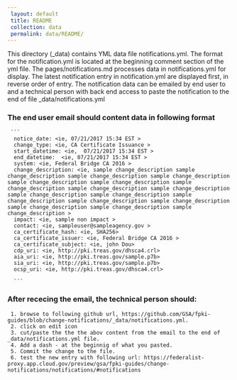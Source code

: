 ```yaml
---		
 layout: default		
 title: README		
 collection: data		
 permalink: data/README/		
---		
```


 This directory (_data) contains YML data file notifications.yml. The format for the notification.yml is located at the beginning comment section of the yml file. The pages/notifications.md processes data in notifications.yml	for display.	The latest notification entry in notification.yml are displayed first, in reverse order of entry. The notification data can be emailed by end user to <email> and a technical person with back end access to paste the notification to the end of file _data/notifications.yml
 
 ### The end user email should content data in following format
 
     ```
      notice_date: <ie, 07/21/2017 15:34 EST >
      change_type: <ie, CA Certificate Issuance >
      start_datetime: <ie,  07/21/2017 15:34 EST >
      end_datetime:  <ie, 07/21/2017 15:34 EST >
      system: <ie, Federal Bridge CA 2016 >
      change_description: <ie, sample change_description sample change_description sample change_description sample change_description sample change_description sample change_description sample change_description sample change_description sample change_description sample change_description sample change_description sample change_description sample change_description sample change_description sample change_description sample change_description sample change_description >
      impact: <ie, sample non impact >
      contact: <ie, sampleuser@sampleagency.gov >
      ca_certificate_hash: <ie, SHA256>
      ca_certificate_issuer: <ie, Federal Bridge CA 2016 >
      ca_certificate_subject: <ie, john Dou>
      cdp_uri: <ie, http://pki.treas.gov/dhsca4.crl>
      aia_uri: <ie, http://pki.treas.gov/sample.p7b>
      sia_uri: <ie, http://pki.treas.gov/sample.p7b>
      ocsp_uri: <ie, http://pki.treas.gov/dhsca4.crl>    
      
      ```
     
### After rececing the email, the technical person should:
     
     1. browse to following github url, https://github.com/GSA/fpki-guides/blob/change-notifications/_data/notifications.yml. 
     2. click on edit icon
     3. cut/paste the the the abov content from the email to the end of _data/notifications.yml file. 
     4. Add a dash - at the beginnig of what you pasted.
     5. Commit the change to the file.
     6. test the new entry with following url: https://federalist-proxy.app.cloud.gov/preview/gsa/fpki-guides/change-notifications/notifications/#notifications
     
 
